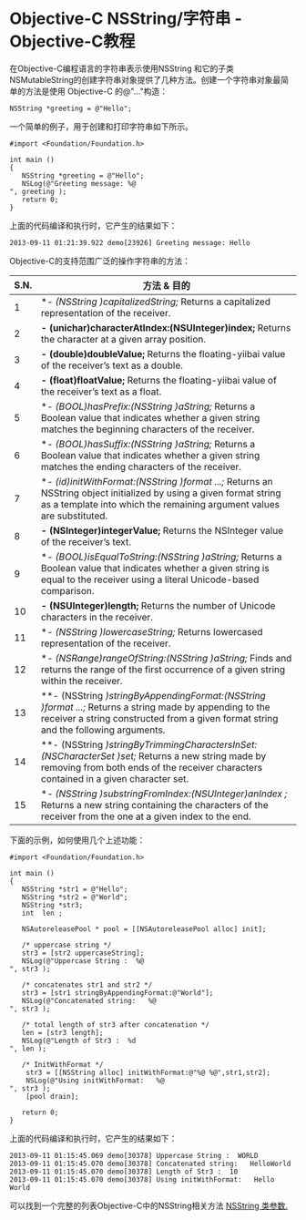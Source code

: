 # Objective-C NSString/字符串 - Objective-C教程

在Objective-C编程语言的字符串表示使用NSString 和它的子类NSMutableString的创建字符串对象提供了几种方法。创建一个字符串对象最简单的方法是使用 Objective-C 的@"..."构造：

```
NSString *greeting = @"Hello";
```

一个简单的例子，用于创建和打印字符串如下所示。

```
#import <Foundation/Foundation.h>

int main ()
{
   NSString *greeting = @"Hello";
   NSLog(@"Greeting message: %@
", greeting );
   return 0;
}
```

上面的代码编译和执行时，它产生的结果如下：

```
2013-09-11 01:21:39.922 demo[23926] Greeting message: Hello

```

Objective-C的支持范围广泛的操作字符串的方法：

| S.N. | 方法 & 目的 |
| --- | --- |
| 1 | **- (NSString *)capitalizedString;** Returns a capitalized representation of the receiver. |
| 2 | **- (unichar)characterAtIndex:(NSUInteger)index;** Returns the character at a given array position. |
| 3 | **- (double)doubleValue;** Returns the floating-yiibai value of the receiver’s text as a double. |
| 4 | **- (float)floatValue;** Returns the floating-yiibai value of the receiver’s text as a float. |
| 5 | **- (BOOL)hasPrefix:(NSString *)aString;** Returns a Boolean value that indicates whether a given string matches the beginning characters of the receiver. |
| 6 | **- (BOOL)hasSuffix:(NSString *)aString;** Returns a Boolean value that indicates whether a given string matches the ending characters of the receiver. |
| 7 | **- (id)initWithFormat:(NSString *)format ...;** Returns an NSString object initialized by using a given format string as a template into which the remaining argument values are substituted. |
| 8 | **- (NSInteger)integerValue;** Returns the NSInteger value of the receiver’s text. |
| 9 | **- (BOOL)isEqualToString:(NSString *)aString;** Returns a Boolean value that indicates whether a given string is equal to the receiver using a literal Unicode-based comparison. |
| 10 | **- (NSUInteger)length;** Returns the number of Unicode characters in the receiver. |
| 11 | **- (NSString *)lowercaseString;** Returns lowercased representation of the receiver. |
| 12 | **- (NSRange)rangeOfString:(NSString *)aString;** Finds and returns the range of the first occurrence of a given string within the receiver. |
| 13 | **- (NSString *)stringByAppendingFormat:(NSString *)format ...;** Returns a string made by appending to the receiver a string constructed from a given format string and the following arguments. |
| 14 | **- (NSString *)stringByTrimmingCharactersInSet:(NSCharacterSet *)set;** Returns a new string made by removing from both ends of the receiver characters contained in a given character set. |
| 15 | **- (NSString *)substringFromIndex:(NSUInteger)anIndex ;** Returns a new string containing the characters of the receiver from the one at a given index to the end. |

下面的示例，如何使用几个上述功能：

```
#import <Foundation/Foundation.h>

int main ()
{
   NSString *str1 = @"Hello";
   NSString *str2 = @"World";
   NSString *str3;
   int  len ;

   NSAutoreleasePool * pool = [[NSAutoreleasePool alloc] init];

   /* uppercase string */
   str3 = [str2 uppercaseString];
   NSLog(@"Uppercase String :  %@
", str3 );

   /* concatenates str1 and str2 */
   str3 = [str1 stringByAppendingFormat:@"World"];
   NSLog(@"Concatenated string:   %@
", str3 );

   /* total length of str3 after concatenation */
   len = [str3 length];
   NSLog(@"Length of Str3 :  %d
", len );

   /* InitWithFormat */
    str3 = [[NSString alloc] initWithFormat:@"%@ %@",str1,str2];	
    NSLog(@"Using initWithFormat:   %@
", str3 );
    [pool drain];

   return 0;
}
```

上面的代码编译和执行时，它产生的结果如下：

```
2013-09-11 01:15:45.069 demo[30378] Uppercase String :  WORLD
2013-09-11 01:15:45.070 demo[30378] Concatenated string:   HelloWorld
2013-09-11 01:15:45.070 demo[30378] Length of Str3 :  10
2013-09-11 01:15:45.070 demo[30378] Using initWithFormat:   Hello World

```

可以找到一个完整的列表Objective-C中的NSString相关方法 [NSString 类参数.](https://developer.apple.com/library/ios/documentation/Cocoa/Reference/Foundation/Classes/NSString_Class/Reference/NSString.htmll "NSString Class Reference")

 